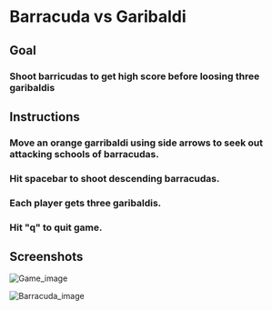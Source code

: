# Barracuda vs Garibaldi

## Goal

### Shoot barricudas to get high score before loosing three garibaldis

## Instructions

### Move an orange garribaldi using side arrows to seek out attacking schools of barracudas.

### Hit spacebar to shoot descending barracudas.

### Each player gets three garibaldis.

### Hit "q" to quit game.

## Screenshots

![Game_image](https://github.com/jrowe2020/alien_invasion/blob/main/barracuda.png)

![Barracuda_image](https://github.com/jrowe2020/alien_invasion/blob/main/barracuda_invasion.png)




